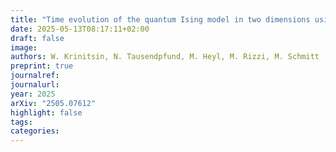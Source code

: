 ```yaml
---
title: "Time evolution of the quantum Ising model in two dimensions using Tree Tensor Networks"
date: 2025-05-13T08:17:11+02:00
draft: false
image: 
authors: W. Krinitsin, N. Tausendpfund, M. Heyl, M. Rizzi, M. Schmitt
preprint: true
journalref:
journalurl:
year: 2025
arXiv: "2505.07612"
highlight: false
tags:
categories:
---
```

